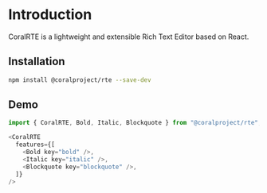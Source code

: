# Introduction

CoralRTE is a lightweight and extensible Rich Text Editor based on React.

## Installation

```bash
npm install @coralproject/rte --save-dev
```

## Demo

```js
import { CoralRTE, Bold, Italic, Blockquote } from "@coralproject/rte";

<CoralRTE
  features={[
    <Bold key="bold" />,
    <Italic key="italic" />,
    <Blockquote key="blockquote" />,
  ]}
/>
```
